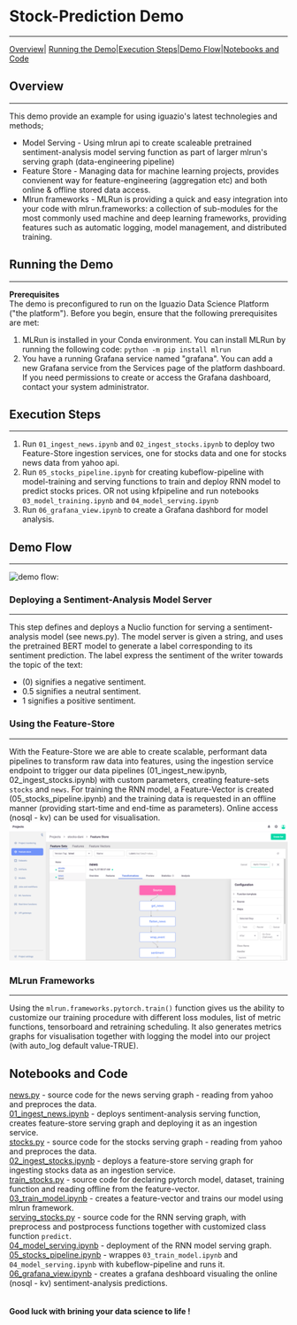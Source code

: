# Stock-Prediction Demo
_____
[Overview](#overview)| [Running the Demo](#running-the-demo)|[Execution Steps](#execution-steps)|[Demo Flow](#demo-flow)|[Notebooks and Code](#notebooks-and-code)

## **Overview**
_____
This demo provide an example for using iguazio's latest technolegies and methods;
* Model Serving - Using mlrun api to create scaleable pretrained sentiment-analysis model serving function as part of larger mlrun's serving graph (data-engineering pipeline)
* Feature Store - Managing data for machine learning projects, provides convienent way for feature-engineering (aggregation etc) and both online & offline stored data access.
* Mlrun frameworks - MLRun is providing a quick and easy integration into your code with mlrun.frameworks: a collection of sub-modules for the most commonly used machine and deep learning frameworks, providing features such as automatic logging, model management, and distributed training.

## **Running the Demo**
_____
**Prerequisites** <br>
The demo is preconfigured to run on the Iguazio Data Science Platform ("the platform"). Before you begin, ensure that the following prerequisites are met:
1. MLRun is installed in your Conda environment. You can install MLRun by running the following code:
` python -m pip install mlrun `
2. You have a running Grafana service named "grafana". You can add a new Grafana service from the Services page of the platform dashboard. If you need permissions to create or access the Grafana dashboard, contact your system administrator.

## **Execution Steps**
_____
1. Run `01_ingest_news.ipynb` and `02_ingest_stocks.ipynb` to deploy two Feature-Store ingestion services, one for stocks data and one for stocks news data from yahoo api.
2. Run `05_stocks_pipeline.ipynb` for creating kubeflow-pipeline with model-training and serving functions to train and deploy RNN model to predict stocks prices.
   OR not using kfpipeline and run notebooks `03_model_training.ipynb` and `04_model_serving.ipynb`
3. Run `06_grafana_view.ipynb` to create a Grafana dashbord for model analysis.

## **Demo Flow**
_____

![demo flow:](https://github.com/daniels290813/app-lab/blob/stocks_readme/apps/stocks_recreate/src/demo-flow.png)

### **Deploying a Sentiment-Analysis Model Server**
_____
This step defines and deploys a Nuclio function for serving a sentiment-analysis model (see news.py). The model server is given a string, and uses the pretrained BERT model to generate a label corresponding to its sentiment prediction. The label express the sentiment of the writer towards the topic of the text:

* (0) signifies a negative sentiment.
* 0.5 signifies a neutral sentiment.
* 1 signifies a positive sentiment.

### **Using the Feature-Store**
_____
With the Feature-Store we are able to create scalable, performant data pipelines to transform raw data into features, using the ingestion service endpoint to trigger our data pipelines (01_ingest_new.ipynb, 02_ingest_stocks.ipynb) with custom parameters, creating feature-sets `stocks` and `news`.
For training the RNN model, a Feature-Vector is created (05_stocks_pipeline.ipynb) and the training data is requested in an offline manner (providing start-time and end-time as parameters). Online access (nosql - kv) can be used for visualisation.
![feature-store-transformations:](src/feature-store-transformations.png)

### **MLrun Frameworks**
_____
Using the `mlrun.frameworks.pytorch.train()` function gives us the ability to customize our training procedure with different loss modules, list of metric functions, tensorboard and retraining scheduling. It also generates metrics graphs for visualisation together with logging the model into our project (with auto_log default value-TRUE).

 ## **Notebooks and Code** ##
[news.py](src/news.py) - source code for the news serving graph - reading from yahoo and preproces the data.<br>
[01_ingest_news.ipynb](01_ingest_news.ipynb) - deploys sentiment-analysis serving function, creates feature-store serving graph and deploying it as an ingestion service.<br>
[stocks.py](src/stocks.py) - source code for the stocks serving graph - reading from yahoo and preproces the data.<br>
[02_ingest_stocks.ipynb](02_ingest_stocks.ipynb) - deploys a feature-store serving graph for ingesting stocks data as an ingestion service.<br>
[train_stocks.py](src/train_stocks.py) - source code for declaring pytorch model, dataset, training function and reading offline from the feature-vector.<br>
[03_train_model.ipynb](03_train_model.ipynb) - creates a feature-vector and trains our model using mlrun framework.<br>
[serving_stocks.py](src/serving_stocks.py) - source code for the RNN serving graph, with preprocess and postprocess functions together with customized class function `predict`.<br>
[04_model_serving.ipynb](04_model_serving.ipynb) - deployment of the RNN model serving graph.<br>
[05_stocks_pipeline.ipynb](05_stocks_pipeline.ipynb) - wrappes `03_train_model.ipynb` and `04_model_serving.ipynb` with kubeflow-pipeline and runs it.<br>
[06_grafana_view.ipynb](06_grafana_view.ipynb) - creates a grafana deshboard visualing the online (nosql - kv) sentiment-analysis predictions. 
<br><br><br>
**Good luck with brining your data science to life !**
